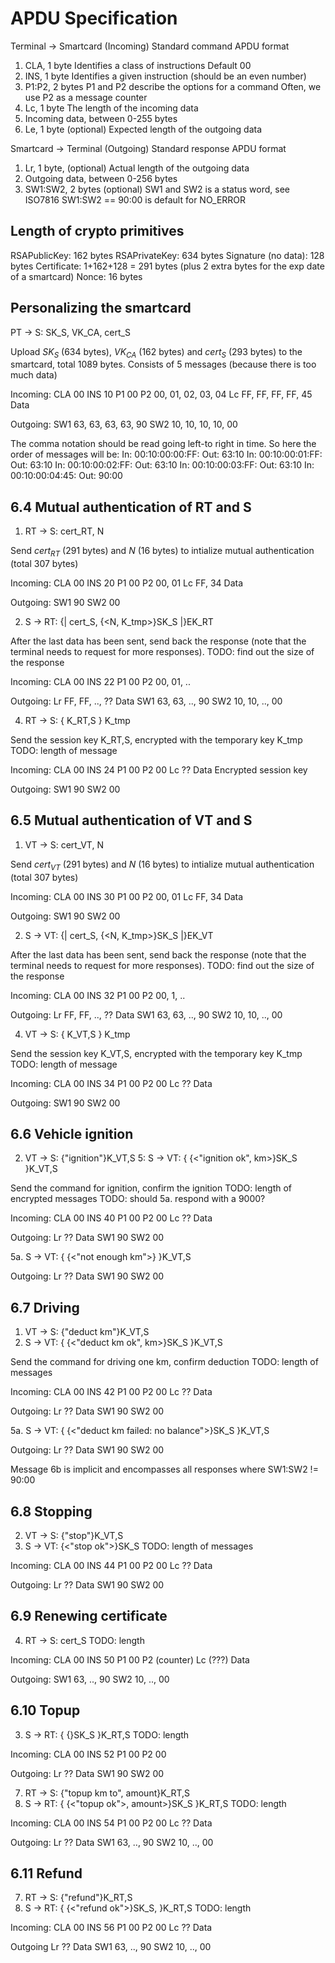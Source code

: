 APDU Specification
==================

Terminal -> Smartcard (Incoming)
Standard command APDU format

1. CLA, 1 byte
   Identifies a class of instructions
   Default 00
2. INS, 1 byte
   Identifies a given instruction (should be an even number)
3. P1:P2, 2 bytes
   P1 and P2 describe the options for a command
   Often, we use P2 as a message counter
4. Lc, 1 byte
   The length of the incoming data
5. Incoming data, between 0-255 bytes
6. Le, 1 byte (optional)
   Expected length of the outgoing data

Smartcard -> Terminal (Outgoing)
Standard response APDU format

1. Lr, 1 byte, (optional)
   Actual length of the outgoing data
2. Outgoing data, between 0-256 bytes
3. SW1:SW2, 2 bytes (optional)
   SW1 and SW2 is a status word, see ISO7816
   SW1:SW2 == 90:00 is default for NO_ERROR


Length of crypto primitives
---------------------------

RSAPublicKey: 162 bytes
RSAPrivateKey: 634 bytes
Signature (no data): 128 bytes
Certificate: 1+162+128 = 291 bytes (plus 2 extra bytes for the exp date of a smartcard)
Nonce: 16 bytes


Personalizing the smartcard
------------------------

PT -> S: SK_S, VK_CA, cert_S

Upload $SK_S$ (634 bytes), $VK_{CA}$ (162 bytes) and $cert_S$ (293 bytes) 
to the smartcard, total 1089 bytes. Consists of 5 messages (because there is
too much data)

Incoming:
CLA     00
INS     10
P1      00
P2      00, 01, 02, 03, 04
Lc      FF, FF, FF, FF, 45 
Data

Outgoing:
SW1     63, 63, 63, 63, 90
SW2     10, 10, 10, 10, 00

The comma notation should be read going left-to right in time. So here the
order of messages will be:
  In:  00:10:00:00:FF:<data>
  Out: 63:10
  In:  00:10:00:01:FF:<data>
  Out: 63:10
  In:  00:10:00:02:FF:<data>
  Out: 63:10
  In:  00:10:00:03:FF:<data>
  Out: 63:10
  In:  00:10:00:04:45:<data>
  Out: 90:00


6.4 Mutual authentication of RT and S
-------------------------------------

1. RT -> S: cert_RT, N

Send $cert_{RT}$ (291 bytes) and $N$ (16 bytes) to intialize mutual
authentication (total 307 bytes)

Incoming:
CLA     00
INS     20
P1      00
P2      00, 01
Lc      FF, 34
Data

Outgoing:
SW1     90
SW2     00


2. S -> RT: {| cert_S, {<N, K_tmp>}SK_S |}EK_RT

After the last data has been sent, send back the response (note that the
terminal needs to request for more responses).
TODO: find out the size of the response

Incoming:
CLA     00
INS     22
P1      00
P2      00, 01, ..

Outgoing:
Lr      FF, FF, .., ??
Data
SW1     63, 63, .., 90
SW2     10, 10, .., 00


4. RT -> S: { K_RT,S } K_tmp

Send the session key K_RT,S, encrypted with the temporary key K_tmp
TODO: length of message

Incoming:
CLA     00
INS     24
P1      00
P2      00 
Lc      ??
Data    Encrypted session key

Outgoing:
SW1     90
SW2     00


6.5 Mutual authentication of VT and S
-------------------------------------

1. VT -> S: cert_VT, N

Send $cert_{VT}$ (291 bytes) and $N$ (16 bytes) to intialize mutual
authentication (total 307 bytes)

Incoming:
CLA     00
INS     30
P1      00
P2      00, 01
Lc      FF, 34
Data

Outgoing:
SW1     90
SW2     00


2. S -> VT: {| cert_S, {<N, K_tmp>}SK_S |}EK_VT

After the last data has been sent, send back the response (note that the
terminal needs to request for more responses).
TODO: find out the size of the response

Incoming:
CLA     00
INS     32
P1      00
P2      00, 1, ..

Outgoing:
Lr      FF, FF, .., ??
Data
SW1     63, 63, .., 90
SW2     10, 10, .., 00


4. VT -> S: { K_VT,S } K_tmp

Send the session key K_VT,S, encrypted with the temporary key K_tmp
TODO: length of message

Incoming:
CLA     00
INS     34
P1      00
P2      00 
Lc      ??
Data

Outgoing:
SW1     90
SW2     00


6.6 Vehicle ignition
--------------------

2. VT -> S: {"ignition"}K_VT,S
5: S -> VT: { {<"ignition ok", km>}SK_S }K_VT,S

Send the command for ignition, confirm the ignition
TODO: length of encrypted messages
TODO: should 5a. respond with a 9000?

Incoming:
CLA     00
INS     40
P1      00
P2      00
Lc      ??
Data

Outgoing:
Lr      ??
Data
SW1     90
SW2     00

5a. S -> VT: { {<"not enough km">} }K_VT,S

Outgoing:
Lr      ??
Data
SW1     90
SW2     00


6.7 Driving
-----------

1. VT -> S: {"deduct km"}K_VT,S
6. S -> VT: { {<"deduct km ok", km>}SK_S }K_VT,S

Send the command for driving one km, confirm deduction
TODO: length of messages

Incoming:
CLA     00
INS     42
P1      00
P2      00
Lc      ??
Data

Outgoing:
Lr      ??
Data
SW1     90
SW2     00

5a. S -> VT: { {<"deduct km failed: no balance">}SK_S }K_VT,S

Outgoing:
Lr      ??
Data
SW1     90
SW2     00

Message 6b is implicit and encompasses all responses where SW1:SW2 != 90:00


6.8 Stopping
------------

2. VT -> S: {"stop"}K_VT,S
6. S -> VT: {<"stop ok">}SK_S
TODO: length of messages

Incoming:
CLA     00
INS     44
P1      00
P2      00
Lc      ??
Data

Outgoing:
Lr      ??
Data
SW1     90
SW2     00


6.9 Renewing certificate
------------------------

4. RT -> S: cert_S
TODO: length

Incoming:
CLA     00
INS     50
P1      00
P2      (counter)
Lc      (???)
Data

Outgoing:
SW1     63, .., 90
SW2     10, .., 00


6.10 Topup
----------

3. S -> RT: { {<km>}SK_S }K_RT,S
TODO: length

Incoming:
CLA     00
INS     52
P1      00
P2      00

Outgoing:
Lr      ??
Data
SW1     90
SW2     00


7. RT -> S: {"topup km to", amount}K_RT,S
8. S -> RT: { {<"topup ok">, amount>}SK_S }K_RT,S
TODO: length

Incoming:
CLA     00
INS     54
P1      00
P2      00
Lc      ??
Data

Outgoing:
Lr      ??
Data
SW1     63, .., 90
SW2     10, .., 00


6.11 Refund
-----------

7. RT -> S: {"refund"}K_RT,S
9. S -> RT: { {<"refund ok">}SK_S, }K_RT,S
TODO: length

Incoming:
CLA     00
INS     56
P1      00
P2      00
Lc      ??
Data

Outgoing
Lr      ??
Data
SW1     63, .., 90
SW2     10, .., 00

